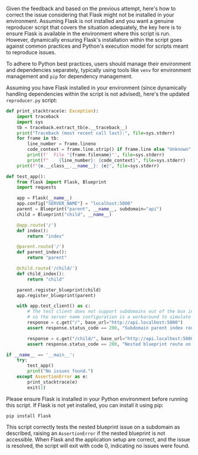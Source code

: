 Given the feedback and based on the previous attempt, here's how to correct the issue considering that Flask might not be installed in your environment. Assuming Flask is not installed and you want a genuine reproducer script that covers the situation adequately, the key here is to ensure Flask is available in the environment where this script is run. However, dynamically ensuring Flask's installation within the script goes against common practices and Python's execution model for scripts meant to reproduce issues.

To adhere to Python best practices, users should manage their environment and dependencies separately, typically using tools like `venv` for environment management and `pip` for dependency management. 

Assuming you have Flask installed in your environment (since dynamically handling dependencies within the script is not advised), here's the updated `reproducer.py` script:

```python
def print_stacktrace(e: Exception):
    import traceback
    import sys
    tb = traceback.extract_tb(e.__traceback__)
    print("Traceback (most recent call last):", file=sys.stderr)
    for frame in tb:
        line_number = frame.lineno
        code_context = frame.line.strip() if frame.line else "Unknown"
        print(f'  File "{frame.filename}"', file=sys.stderr)
        print(f"    {line_number}: {code_context}", file=sys.stderr)
    print(f"{e.__class__.__name__}: {e}", file=sys.stderr)

def test_app():
    from flask import Flask, Blueprint
    import requests

    app = Flask(__name__)
    app.config["SERVER_NAME"] = "localhost:5000"
    parent = Blueprint("parent", __name__, subdomain="api")
    child = Blueprint("child", __name__)

    @app.route('/')
    def index():
        return "index"

    @parent.route('/')
    def parent_index():
        return "parent"

    @child.route('/child/')
    def child_index():
        return "child"

    parent.register_blueprint(child)
    app.register_blueprint(parent)

    with app.test_client() as c:
        # The test client does not support subdomains out of the box in this context,
        # so the server name configuration is a workaround to simulate the subdomain.
        response = c.get("/", base_url="http://api.localhost:5000")
        assert response.status_code == 200, "Subdomain parent index route failed"

        response = c.get("/child/", base_url="http://api.localhost:5000")
        assert response.status_code == 200, "Nested blueprint route on subdomain failed"

if __name__ == '__main__':
    try:
        test_app()
        print("No issues found.")
    except AssertionError as e:
        print_stacktrace(e)
        exit(1)
```

Please ensure Flask is installed in your Python environment before running this script. If Flask is not yet installed, you can install it using pip:

```
pip install Flask
```

This script correctly tests the nested blueprint issue on a subdomain as described, raising an `AssertionError` if the nested blueprint is not accessible. When Flask and the application setup are correct, and the issue is resolved, the script will exit with code 0, indicating no issues were found.